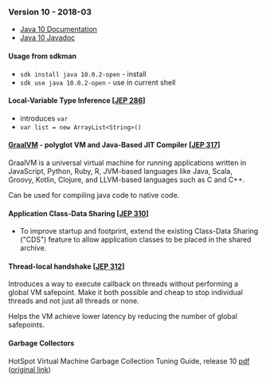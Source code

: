 ### Version 10 - 2018-03

* [Java 10 Documentation](https://docs.oracle.com/javase/10/)
* [Java 10 Javadoc](https://docs.oracle.com/javase/10/docs/api/index.html?overview-summary.html)

#### Usage from sdkman

* `sdk install java 10.0.2-open` - install
* `sdk use java 10.0.2-open` - use in current shell

#### Local-Variable Type Inference [[JEP 286](https://openjdk.java.net/jeps/286)]

* introduces `var`
* `var list = new ArrayList<String>()`

#### [GraalVM](https://www.graalvm.org/) - polyglot VM and Java-Based JIT Compiler [[JEP 317](https://openjdk.java.net/jeps/317)]

GraalVM is a universal virtual machine for running applications written in JavaScript, Python, Ruby, R, JVM-based languages like Java, Scala, Groovy, Kotlin, Clojure, and LLVM-based languages such as C and C++.

Can be used for compiling java code to native code.

#### Application Class-Data Sharing [[JEP 310](https://openjdk.java.net/jeps/310)]

* To improve startup and footprint, extend the existing Class-Data Sharing ("CDS") feature to allow application classes to be placed in the shared archive.

#### Thread-local handshake [[JEP 312](https://openjdk.java.net/jeps/312)]

Introduces a way to execute callback on threads without performing a global VM safepoint. Make it both possible and cheap to stop individual threads and not just all threads or none.

Helps the VM achieve lower latency by reducing the number of global safepoints.

#### Garbage Collectors

HotSpot Virtual Machine Garbage Collection Tuning Guide, release 10 [pdf](./docs/hotspot-virtual-machine-garbage-collection-tuning-guide-v10.pdf) ([original link](https://docs.oracle.com/javase/10/gctuning/))

